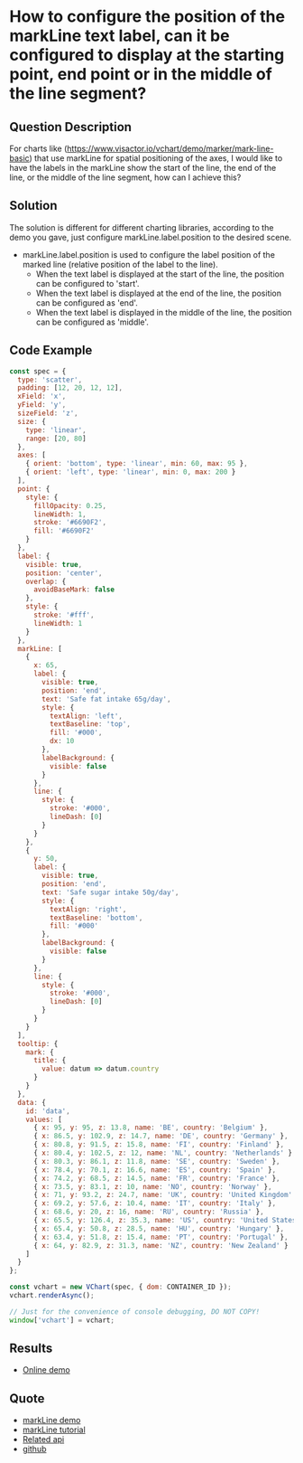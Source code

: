 # How to configure the position of the markLine text label, can it be configured to display at the starting point, end point or in the middle of the line segment?

## Question Description

For charts like (https://www.visactor.io/vchart/demo/marker/mark-line-basic) that use markLine for spatial positioning of the axes,
I would like to have the labels in the markLine show the start of the line, the end of the line, or the middle of the line segment, how can I achieve this?

## Solution

The solution is different for different charting libraries, according to the demo you gave, just configure markLine.label.position to the desired scene.

- markLine.label.position is used to configure the label position of the marked line (relative position of the label to the line).
  - When the text label is displayed at the start of the line, the position can be configured to 'start'.
  - When the text label is displayed at the end of the line, the position can be configured as 'end'.
  - When the text label is displayed in the middle of the line, the position can be configured as 'middle'.

## Code Example

```javascript livedemo
const spec = {
  type: 'scatter',
  padding: [12, 20, 12, 12],
  xField: 'x',
  yField: 'y',
  sizeField: 'z',
  size: {
    type: 'linear',
    range: [20, 80]
  },
  axes: [
    { orient: 'bottom', type: 'linear', min: 60, max: 95 },
    { orient: 'left', type: 'linear', min: 0, max: 200 }
  ],
  point: {
    style: {
      fillOpacity: 0.25,
      lineWidth: 1,
      stroke: '#6690F2',
      fill: '#6690F2'
    }
  },
  label: {
    visible: true,
    position: 'center',
    overlap: {
      avoidBaseMark: false
    },
    style: {
      stroke: '#fff',
      lineWidth: 1
    }
  },
  markLine: [
    {
      x: 65,
      label: {
        visible: true,
        position: 'end',
        text: 'Safe fat intake 65g/day',
        style: {
          textAlign: 'left',
          textBaseline: 'top',
          fill: '#000',
          dx: 10
        },
        labelBackground: {
          visible: false
        }
      },
      line: {
        style: {
          stroke: '#000',
          lineDash: [0]
        }
      }
    },
    {
      y: 50,
      label: {
        visible: true,
        position: 'end',
        text: 'Safe sugar intake 50g/day',
        style: {
          textAlign: 'right',
          textBaseline: 'bottom',
          fill: '#000'
        },
        labelBackground: {
          visible: false
        }
      },
      line: {
        style: {
          stroke: '#000',
          lineDash: [0]
        }
      }
    }
  ],
  tooltip: {
    mark: {
      title: {
        value: datum => datum.country
      }
    }
  },
  data: {
    id: 'data',
    values: [
      { x: 95, y: 95, z: 13.8, name: 'BE', country: 'Belgium' },
      { x: 86.5, y: 102.9, z: 14.7, name: 'DE', country: 'Germany' },
      { x: 80.8, y: 91.5, z: 15.8, name: 'FI', country: 'Finland' },
      { x: 80.4, y: 102.5, z: 12, name: 'NL', country: 'Netherlands' },
      { x: 80.3, y: 86.1, z: 11.8, name: 'SE', country: 'Sweden' },
      { x: 78.4, y: 70.1, z: 16.6, name: 'ES', country: 'Spain' },
      { x: 74.2, y: 68.5, z: 14.5, name: 'FR', country: 'France' },
      { x: 73.5, y: 83.1, z: 10, name: 'NO', country: 'Norway' },
      { x: 71, y: 93.2, z: 24.7, name: 'UK', country: 'United Kingdom' },
      { x: 69.2, y: 57.6, z: 10.4, name: 'IT', country: 'Italy' },
      { x: 68.6, y: 20, z: 16, name: 'RU', country: 'Russia' },
      { x: 65.5, y: 126.4, z: 35.3, name: 'US', country: 'United States' },
      { x: 65.4, y: 50.8, z: 28.5, name: 'HU', country: 'Hungary' },
      { x: 63.4, y: 51.8, z: 15.4, name: 'PT', country: 'Portugal' },
      { x: 64, y: 82.9, z: 31.3, name: 'NZ', country: 'New Zealand' }
    ]
  }
};

const vchart = new VChart(spec, { dom: CONTAINER_ID });
vchart.renderAsync();

// Just for the convenience of console debugging, DO NOT COPY!
window['vchart'] = vchart;
```

## Results

- [Online demo](https://codesandbox.io/s/mark-line-basic-srhwq3)

## Quote

- [markLine demo](https://www.visactor.io/vchart/demo/marker/mark-line-basic)
- [markLine tutorial](https://www.visactor.io/vchart/guide/tutorial_docs/Chart_Concepts/marker)
- [Related api](https://www.visactor.io/vchart/option/barChart#markLine.label.position)
- [github](https://github.com/VisActor/VChart)
